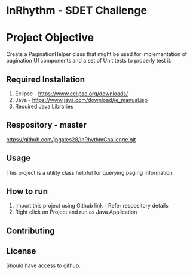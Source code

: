 # InRhythm - SDET Challenge
# Project Objective
Create a PaginationHelper class that might be used for implementation of pagination UI components and a set of Unit tests to properly test it.

## Required Installation
1. Eclipse - https://www.eclipse.org/downloads/
2. Java - https://www.java.com/download/ie_manual.jsp
3. Required Java Libraries

## Respository - master
https://github.com/jpgates28/InRhythmChallenge.git

## Usage
This project is a utility class helpful for querying paging information.

## How to run
1. Import this project using Github link - Refer respository details
2. Right click on Project and run as Java Application

## Contributing


## License
Should have access to github.

